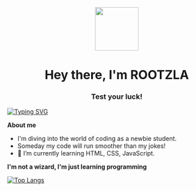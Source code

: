 <div id="header" align="center">
 <img src="https://media.giphy.com/media/v1.Y2lkPTc5MGI3NjExOTg4a3RoYWp5enNjOXUxcXlvN2E1YW0zbTFhaWs3czRiZGNuMm5oZyZlcD12MV9pbnRlcm5hbF9naWZfYnlfaWQmY3Q9Zw/AHeTfHgVFPHgs/giphy.gif" width="100"/>
<h1>Hey there, I'm ROOTZLA</h1>
<h3>Test your luck!</h3>
</div>

[![Typing SVG](https://readme-typing-svg.herokuapp.com?font=Fira+Code&weight=600&pause=1000&color=F6F72E&random=false&width=435&lines=IF+NOT+NOW%2C+WHEN%3F)](https://git.io/typing-svg)

__About me__

- I'm diving into the world of coding as a newbie student.
- Someday my code will run smoother than my jokes!
- 🌱 I’m currently learning HTML, CSS, JavaScript.

__I'm not a wizard, I'm just learning programming__

 [![Top Langs](https://github-readme-stats.vercel.app/api/top-langs/?username=rootzla&layout=compact&theme=highcontrast)](https://github.com/ROOTZLA/github-readme-stats)
